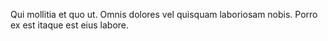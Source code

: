 Qui mollitia et quo ut. Omnis dolores vel quisquam laboriosam nobis. Porro ex est itaque est eius labore.